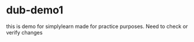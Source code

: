 # dub-demo1
this is demo for simplylearn
made for practice purposes.
Need to check or verify changes
